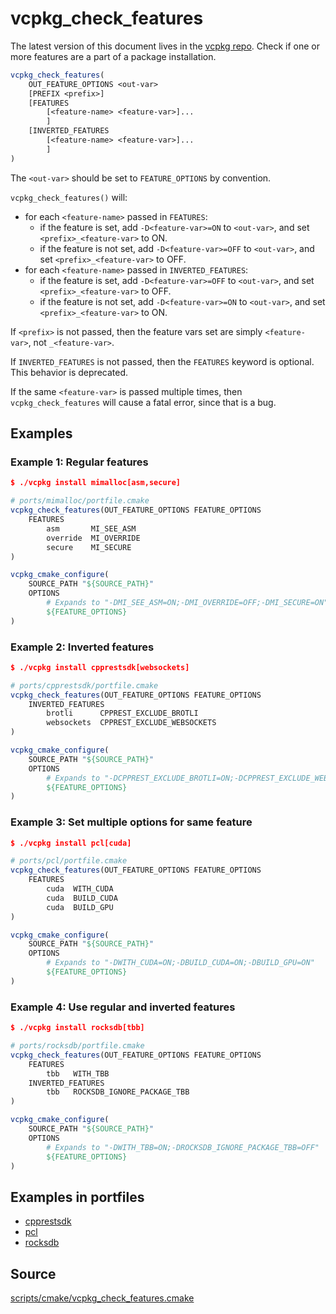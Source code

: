 # vcpkg_check_features

The latest version of this document lives in the [vcpkg repo](https://github.com/Microsoft/vcpkg/blob/master/docs/maintainers/vcpkg_check_features.md).
Check if one or more features are a part of a package installation.

```cmake
vcpkg_check_features(
    OUT_FEATURE_OPTIONS <out-var>
    [PREFIX <prefix>]
    [FEATURES
        [<feature-name> <feature-var>]...
        ]
    [INVERTED_FEATURES
        [<feature-name> <feature-var>]...
        ]
)
```

The `<out-var>` should be set to `FEATURE_OPTIONS` by convention.

`vcpkg_check_features()` will:

- for each `<feature-name>` passed in `FEATURES`:
    - if the feature is set, add `-D<feature-var>=ON` to `<out-var>`,
      and set `<prefix>_<feature-var>` to ON.
    - if the feature is not set, add `-D<feature-var>=OFF` to `<out-var>`,
      and set `<prefix>_<feature-var>` to OFF.
- for each `<feature-name>` passed in `INVERTED_FEATURES`:
    - if the feature is set, add `-D<feature-var>=OFF` to `<out-var>`,
      and set `<prefix>_<feature-var>` to OFF.
    - if the feature is not set, add `-D<feature-var>=ON` to `<out-var>`,
      and set `<prefix>_<feature-var>` to ON.

If `<prefix>` is not passed, then the feature vars set are simply `<feature-var>`,
not `_<feature-var>`.

If `INVERTED_FEATURES` is not passed, then the `FEATURES` keyword is optional.
This behavior is deprecated.

If the same `<feature-var>` is passed multiple times,
then `vcpkg_check_features` will cause a fatal error,
since that is a bug.

## Examples

### Example 1: Regular features

```cmake
$ ./vcpkg install mimalloc[asm,secure]

# ports/mimalloc/portfile.cmake
vcpkg_check_features(OUT_FEATURE_OPTIONS FEATURE_OPTIONS
    FEATURES
        asm       MI_SEE_ASM
        override  MI_OVERRIDE
        secure    MI_SECURE
)

vcpkg_cmake_configure(
    SOURCE_PATH "${SOURCE_PATH}"
    OPTIONS
        # Expands to "-DMI_SEE_ASM=ON;-DMI_OVERRIDE=OFF;-DMI_SECURE=ON"
        ${FEATURE_OPTIONS}
)
```

### Example 2: Inverted features

```cmake
$ ./vcpkg install cpprestsdk[websockets]

# ports/cpprestsdk/portfile.cmake
vcpkg_check_features(OUT_FEATURE_OPTIONS FEATURE_OPTIONS
    INVERTED_FEATURES
        brotli      CPPREST_EXCLUDE_BROTLI
        websockets  CPPREST_EXCLUDE_WEBSOCKETS
)

vcpkg_cmake_configure(
    SOURCE_PATH "${SOURCE_PATH}"
    OPTIONS
        # Expands to "-DCPPREST_EXCLUDE_BROTLI=ON;-DCPPREST_EXCLUDE_WEBSOCKETS=OFF"
        ${FEATURE_OPTIONS}
)
```

### Example 3: Set multiple options for same feature

```cmake
$ ./vcpkg install pcl[cuda]

# ports/pcl/portfile.cmake
vcpkg_check_features(OUT_FEATURE_OPTIONS FEATURE_OPTIONS
    FEATURES
        cuda  WITH_CUDA
        cuda  BUILD_CUDA
        cuda  BUILD_GPU
)

vcpkg_cmake_configure(
    SOURCE_PATH "${SOURCE_PATH}"
    OPTIONS
        # Expands to "-DWITH_CUDA=ON;-DBUILD_CUDA=ON;-DBUILD_GPU=ON"
        ${FEATURE_OPTIONS}
)
```

### Example 4: Use regular and inverted features

```cmake
$ ./vcpkg install rocksdb[tbb]

# ports/rocksdb/portfile.cmake
vcpkg_check_features(OUT_FEATURE_OPTIONS FEATURE_OPTIONS
    FEATURES
        tbb   WITH_TBB
    INVERTED_FEATURES
        tbb   ROCKSDB_IGNORE_PACKAGE_TBB
)

vcpkg_cmake_configure(
    SOURCE_PATH "${SOURCE_PATH}"
    OPTIONS
        # Expands to "-DWITH_TBB=ON;-DROCKSDB_IGNORE_PACKAGE_TBB=OFF"
        ${FEATURE_OPTIONS}
)
```

## Examples in portfiles

* [cpprestsdk](https://github.com/microsoft/vcpkg/blob/master/ports/cpprestsdk/portfile.cmake)
* [pcl](https://github.com/microsoft/vcpkg/blob/master/ports/pcl/portfile.cmake)
* [rocksdb](https://github.com/microsoft/vcpkg/blob/master/ports/rocksdb/portfile.cmake)

## Source
[scripts/cmake/vcpkg\_check\_features.cmake](https://github.com/Microsoft/vcpkg/blob/master/scripts/cmake/vcpkg_check_features.cmake)
